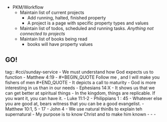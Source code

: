 - PKM/Workflow
	- Maintain list of current projects
		- Add running, halted, finished property
		- A project is a page with specific property types and values
	- Maintain list of todos, scheduled and running tasks. _Anything not connected to projects_
	- Maintain list of books being read
		- books will have property values
## GO!
tag:: #cci/sunday-service
	- We must understand how God expects us to function
	- Matthew 4:19
		-
		  #+BEGIN_QUOTE
		  Follow me , and I will make you fishers of men
		  #+END_QUOTE
		- It depicts a call to maturity
			- God is more interesting in us than in our needs
			- Ephesians 14:X
		- It shows us that we can get better at spiritual things
			- In the kingdom, things are replicable. If you want it, you can have it.
			- Luke 11:1-2
			- Philippians 1 : 45
		- Whatever else you are good at, bears witness that you can be a good evangelist.
		- Matthew 10:1, 5 - 17
		- John 4
		- We use natural thin8s to explain teh supernatural
		- My purpose is to know Christ and to make him known
		-
		-
	-
